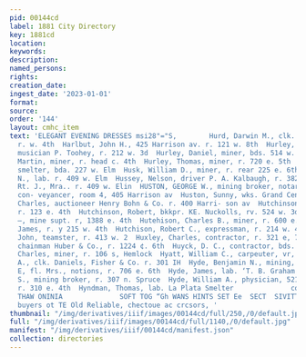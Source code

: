 ```yaml
---
pid: 00144cd
label: 1881 City Directory
key: 1881cd
location: 
keywords: 
description: 
named_persons: 
rights: 
creation_date: 
ingest_date: '2023-01-01'
format: 
source: 
order: '144'
layout: cmhc_item
text: 'ELEGANT EVENING DRESSES msi28"="S,        Hurd, Darwin M., clk. F. W. ITurd,
  r. w. 4th  Harlbut, John H., 425 Harrison av. r. 121 w. 8th  Hurley, Andrew W.,
  musician P. Toohey, r. 212 w. 3d  Hurley, Daniel, miner, bds. 514 w. Chestnut  Hurley,
  Martin, miner, r. head c. 4th  Hurley, Thomas, miner, r. 720 e. 5th  Hurst, E. EL.,
  smelter, bda. 227 w. Elm  Husk, William D., miner, r. rear 225 e. 6th  Hussey, Lewis
  N., lab. r. 409 w. Elm  Hussey, Nelson, driver P. A. Kalbaugh, r. 382 w. Elm  Hussey,
  Rt. J., Mra.. r. 409 w. Elin  HUSTON, GEORGE W., mining broker, notary public and
  con- veyancer, room 4, 405 Harrison av  Huston, Sunny, wks. Grand Central Theatro  Hutchings,
  Charles, auctioneer Henry Bohn & Co. r. 400 Harri- son av  Hutchinson, A. B., boarding,
  r. 123 e. 4th  Hutchinson, Robert, bkkpr. KE. Nuckolls, rv. 524 w. 3d  Hutchinson,
  —, mine supt. r, 1388 e. 4th  Hutehison, Charles B., miner, r. 600 e. 9th ‘  Hutchison,
  James, r. y 215 w. 4th  Hutchison, Robert C., expressman, r. 214 w. 4th  Hatton,
  John, teamster, r. 413 w. 2  Huxley, Charles, contractor, r. 321 e, 7th  Huy, Reinhold,
  chainman Huber & Co., r. 1224 ¢. 6th  Huyck, D. C., contractor, bds. Hotel Windsor  Hyatt,
  Charles, miner, r. 106 s, Hemlock  Hyatt, William C., carpeuter, vr, 106 8, Hemlock  Hyde,
  A., clk. Daniels, Fisher & Co. r. 301 IH  Hyde, Benjamin N., mining, r. 310 e. 4th  Hyde,
  E, fl. Mrs., notions, r. 706 e. 6th  Hyde, James, lab. ‘T. B. Graham  Hyde, Willard
  S., mining broker, r. 307 n. Spruce  Hyde, William A., physician, 521 Harrison av.
  r. 310 e. 4th  Hyndman, Thomas, lab. La Plata Smelter              coum CHEMO PU
  THAW ONINIA              SOFT TOG “Gh WANS HINTS SET Ee  SECT  SIVITTIO  @iarge
  buyers ot TE Old Reliable, chectoue ac crcsors, '
thumbnail: "/img/derivatives/iiif/images/00144cd/full/250,/0/default.jpg"
full: "/img/derivatives/iiif/images/00144cd/full/1140,/0/default.jpg"
manifest: "/img/derivatives/iiif/00144cd/manifest.json"
collection: directories
---
```

